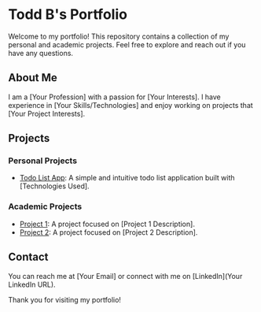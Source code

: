 # Todd B's Portfolio

Welcome to my portfolio! This repository contains a collection of my personal and academic projects. Feel free to explore and reach out if you have any questions.

## About Me

I am a [Your Profession] with a passion for [Your Interests]. I have experience in [Your Skills/Technologies] and enjoy working on projects that [Your Project Interests].

## Projects

### Personal Projects

- [Todo List App](personal/todo-list/README.md): A simple and intuitive todo list application built with [Technologies Used].

### Academic Projects

- [Project 1](academic/project1/README.md): A project focused on [Project 1 Description].
- [Project 2](academic/project2/README.md): A project focused on [Project 2 Description].

## Contact

You can reach me at [Your Email] or connect with me on [LinkedIn](Your LinkedIn URL).

Thank you for visiting my portfolio!
